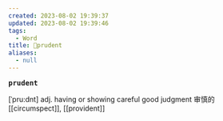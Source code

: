 ```yaml
---
created: 2023-08-02 19:39:37
updated: 2023-08-02 19:39:46
tags:
  - Word
title: 📖prudent
aliases:
  - null
---
```


<pre><strong>prudent</strong></pre>
[ˈpru:dnt]
adj. having or showing careful good judgment 审慎的
[[circumspect]], [[provident]]
